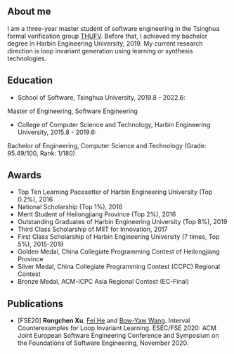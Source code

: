 ## About me
I am a three-year master student of software engineering in the Tsinghua formal verification group [THUFV](https://thufv.github.io). Before that, I achieved my bachelor degree in Harbin Engineering University, 2019. My current research direction is loop invariant generation using learning or synthesis technologies.

## Education
* School of Software, Tsinghua University, 2019.8 - 2022.6:

Master of Engineering, Software Engineering

* College of Computer Science and Technology, Harbin Engineering University, 2015.8 - 2019.6:

Bachelor of Engineering, Computer Science and Technology 
(Grade: 95.49/100, Rank: 1/180)

## Awards
* Top Ten Learning Pacesetter of Harbin Engineering University (Top 0.2%),  2016
* National Scholarship (Top 1%),  2016
* Merit Student of Heilongjiang Province (Top 2%),  2016
* Outstanding Graduates of Harbin Engineering University (Top 8%),  2019
* Third Class Scholarship of MIIT for Innovation,  2017
* First Class Scholarship of Harbin Engineering University (7 times, Top 5%),  2015-2019
* Golden Medal, China Collegiate Programming Contest of Heilongjiang Province
* Silver Medal, China Collegiate Programming Contest (CCPC) Regional Contest
* Bronze Medal, ACM-ICPC Asia Regional Contest (EC-Final)

## Publications
* [FSE20]  **Rongchen Xu**, [Fei He](https://feihe.github.io) and [Bow-Yaw Wang](https://www.iis.sinica.edu.tw/~bywang/). Interval Counterexamples for Loop Invariant Learning. ESEC/FSE 2020: ACM Joint European Software Engineering Conference and Symposium on the Foundations of Software Engineering, November 2020. 
